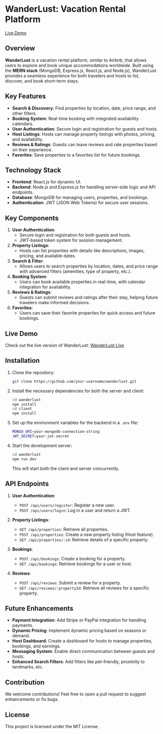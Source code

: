 
# WanderLust: Vacation Rental Platform

[Live Demo](https://wanderlust-2341.onrender.com)

## Overview
**WanderLust** is a vacation rental platform, similar to Airbnb, that allows users to explore and book unique accommodations worldwide. Built using the **MERN stack** (MongoDB, Express.js, React.js, and Node.js), WanderLust provides a seamless experience for both travelers and hosts to list, discover, and book short-term stays.

## Key Features
- **Search & Discovery**: Find properties by location, date, price range, and other filters.
- **Booking System**: Real-time booking with integrated availability calendars.
- **User Authentication**: Secure login and registration for guests and hosts.
- **Host Listings**: Hosts can manage property listings with photos, pricing, and availability.
- **Reviews & Ratings**: Guests can leave reviews and rate properties based on their experience.
- **Favorites**: Save properties to a favorites list for future bookings.

## Technology Stack
- **Frontend**: React.js for dynamic UI.
- **Backend**: Node.js and Express.js for handling server-side logic and API endpoints.
- **Database**: MongoDB for managing users, properties, and bookings.
- **Authentication**: JWT (JSON Web Tokens) for secure user sessions.

## Key Components
1. **User Authentication**: 
   - Secure login and registration for both guests and hosts.
   - JWT-based token system for session management.
2. **Property Listings**:
   - Hosts can list properties with details like descriptions, images, pricing, and available dates.
3. **Search & Filter**:
   - Allows users to search properties by location, dates, and price range with advanced filters (amenities, type of property, etc.).
4. **Booking System**:
   - Users can book available properties in real-time, with calendar integration for availability.
5. **Reviews & Ratings**:
   - Guests can submit reviews and ratings after their stay, helping future travelers make informed decisions.
6. **Favorites**:
   - Users can save their favorite properties for quick access and future bookings.

## Live Demo
Check out the live version of WanderLust: [WanderLust Live](https://wanderlust-2341.onrender.com)

## Installation
1. Clone the repository:
    ```bash
    git clone https://github.com/your-username/wanderlust.git
    ```
2. Install the necessary dependencies for both the server and client:
    ```bash
    cd wanderlust
    npm install
    cd client
    npm install
    ```
3. Set up the environment variables for the backend in a `.env` file:
    ```bash
    MONGO_URI=your-mongodb-connection-string
    JWT_SECRET=your-jwt-secret
    ```
4. Start the development server:
    ```bash
    cd wanderlust
    npm run dev
    ```
   This will start both the client and server concurrently.

## API Endpoints
1. **User Authentication**:
   - `POST /api/users/register`: Register a new user.
   - `POST /api/users/login`: Log in a user and return a JWT.
   
2. **Property Listings**:
   - `GET /api/properties`: Retrieve all properties.
   - `POST /api/properties`: Create a new property listing (Host feature).
   - `GET /api/properties/:id`: Retrieve details of a specific property.

3. **Bookings**:
   - `POST /api/bookings`: Create a booking for a property.
   - `GET /api/bookings`: Retrieve bookings for a user or host.

4. **Reviews**:
   - `POST /api/reviews`: Submit a review for a property.
   - `GET /api/reviews/:propertyId`: Retrieve all reviews for a specific property.

## Future Enhancements
- **Payment Integration**: Add Stripe or PayPal integration for handling payments.
- **Dynamic Pricing**: Implement dynamic pricing based on seasons or demand.
- **Host Dashboard**: Create a dashboard for hosts to manage properties, bookings, and earnings.
- **Messaging System**: Enable direct communication between guests and hosts.
- **Enhanced Search Filters**: Add filters like pet-friendly, proximity to landmarks, etc.

## Contribution
We welcome contributions! Feel free to open a pull request to suggest enhancements or fix bugs.

## License
This project is licensed under the MIT License.
